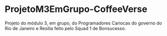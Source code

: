 # ProjetoM3EmGrupo-CoffeeVerse
Projeto do módulo 3, em grupo, do Programadores Cariocas do governo do Rio de Janeiro e Resilia feito pelo Squad 1 de Bonsucesso.
